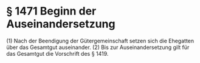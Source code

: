 # § 1471 Beginn der Auseinandersetzung
(1) Nach der Beendigung der Gütergemeinschaft setzen sich die Ehegatten über das Gesamtgut auseinander.
(2) Bis zur Auseinandersetzung gilt für das Gesamtgut die Vorschrift des § 1419.